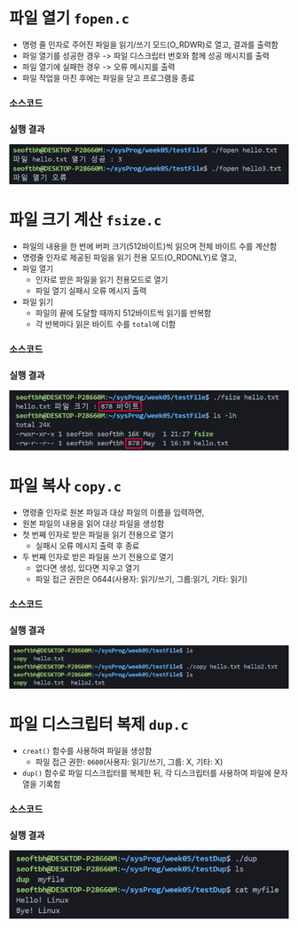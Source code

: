 # 파일 열기 `fopen.c`
- 명령 줄 인자로 주어진 파일을 읽기/쓰기 모드(O_RDWR)로 열고, 결과를 출력함
- 파일 열기를 성공한 경우 -> 파일 디스크립터 번호와 함께 성공 메시지를 출력
- 파일 열기에 실패한 경우 ->  오류 메시지를 출력
- 파일 작업을 마친 후에는 파일을 닫고 프로그램을 종료

### 소스코드

### 실행 결과
![fopen demo image](./md/fopen.png)

# 파일 크기 계산 `fsize.c`
- 파일의 내용을 한 번에 버퍼 크기(512바이트)씩 읽으며 전체 바이트 수를 계산함
- 명령줄 인자로 제공된 파일을 읽기 전용 모드(O_RDONLY)로 열고,
- 파일 열기
    - 인자로 받은 파일을 읽기 전용모드로 열기
    - 파일 열기 실패시 오류 메시지 출력
- 파일 읽기
    - 파일의 끝에 도달할 때까지 512바이트씩 읽기를 반복함
    - 각 반복마다 읽은 바이트 수를 `total`에 더함

### 소스코드

### 실행 결과
![fsize demo image](./md/fsize.png)

# 파일 복사 `copy.c`
- 명령줄 인자로 원본 파일과 대상 파일의 이름을 입력하면,
- 원본 파일의 내용을 읽어 대상 파일을 생성함
- 첫 번째 인자로 받은 파일을 읽기 전용으로 열기
    - 실패시 오류 메시지 출력 후 종료
- 두 번째 인자로 받은 파일을 쓰기 전용으로 열기
    - 없다면 생성, 있다면 지우고 열기
    - 파일 접근 권한은 0644(사용자: 읽기/쓰기, 그룹:읽기, 기타: 읽기)

### 소스코드

### 실행 결과
![copy demo image](./md/copy.png)

# 파일 디스크립터 복제 `dup.c`
- `creat()` 함수를 사용하여 파일을 생성함
    - 파일 접근 권한: `0600`(사용자: 읽기/쓰기, 그룹: X, 기타: X)
- `dup()` 함수로 파일 디스크립터를 복제한 뒤, 각 디스크립터를 사용하여 파일에 문자열을 기록함

### 소스코드

### 실행 결과
![dup demo image](./md/dup.png)
